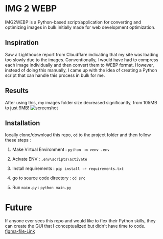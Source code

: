 # IMG 2 WEBP
IMG2WEBP is a Python-based script/application for converting and optimizing images in bulk initially made for web development optimization.

## Inspiration 
Saw a Lighthouse report from Cloudflare indicating that my site was loading too slowly due to the images. Conventionally, I would have had to compress each image individually and then convert them to WEBP format. However, instead of doing this manually, I came up with the idea of creating a Python script that can handle this process in bulk for me.

## Results
After using this, my images folder size decreased significantly, from 105MB to just 9MB!
![screenshot](https://github.com/iamDyeus/JUNK/assets/87000693/94664fd1-65e2-4dc2-b0bb-18f13715121d)


## Installation
locally clone/download this repo, `cd` to the project folder and then follow these steps : 

1. Make Virtual Environment :
`python -m venv .env`

2. Acivate ENV :
`.env\scripts\activate`

3. Install requirements : 
`pip install -r requirements.txt`

4. go to source code directory : 
`cd src`

5. Run `main.py` : 
`python main.py`


# Future
If anyone ever sees this repo and would like to flex their Python skills, they can create the GUI that I conceptualized but didn't have time to code.
[figma-file-Link](https://www.figma.com/file/kkYsDasV5SvtioPlxFLBGf/img2webp?type=design&node-id=1%3A5&mode=design&t=7k4I1UkQg1sM2FWp-1)
